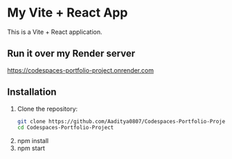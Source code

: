 # My Vite + React App

This is a Vite + React application.

## Run it over my Render server
https://codespaces-portfolio-project.onrender.com

## Installation

1. Clone the repository:
   ```bash
   git clone https://github.com/Aaditya0807/Codespaces-Portfolio-Project.git
   cd Codespaces-Portfolio-Project
2. npm install
3. npm start
